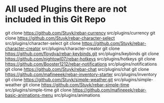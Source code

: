 # All used Plugins there are not included in this Git Repo

git clone https://github.com/Stuyk/rebar-currency src/plugins/currency
git clone https://github.com/Stuyk/rebar-character-select src/plugins/character-select
git clone https://github.com/Stuyk/rebar-character-creator src/plugins/character-creator
git clone https://github.com/floydya/rebar-keybinds.git src/plugins/keybinds
git clone https://github.com/nightowl07/rebar-hotkeys src/plugins/hotkeys
git clone https://github.com/Booster1212/rebar-notifications src/plugins/notifications
git clone https://github.com/Stuyk/rebar-chat src/plugins/chat
git clone https://github.com/mafineeek/rebar-inventory-starter src/plugins/inventory
git clone https://github.com/Stuyk/simple-weather.git src/plugins/simple-weather
git clone https://github.com/Stuyk/rebar-simple-time src/plugins/simple-time
git clone https://github.com/mafineeek/rebar-basic-animations-menu src/plugins/animations
